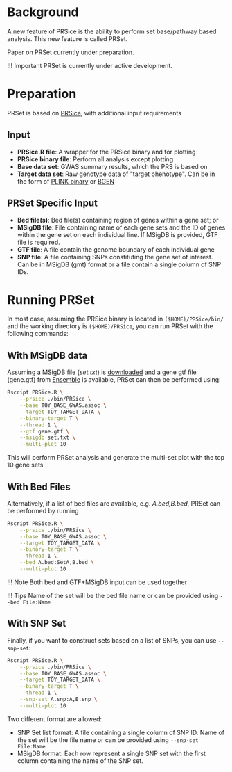 # Background
A new feature of PRSice is the ability to perform set base/pathway based analysis. This new feature is called PRSet.

Paper on PRSet currently under preparation.

!!! Important
    PRSet is currently under active development.

# Preparation
PRSet is based on [PRSice](quick_start.md), with additional input requirements

## Input
- **PRSice.R file**: A wrapper for the PRSice binary and for plotting
- **PRSice binary file**: Perform all analysis except plotting
- **Base data set**: GWAS summary results, which the PRS is based on
- **Target data set**: Raw genotype data of "target phenotype". Can be in the form of  [PLINK binary](https://www.cog-genomics.org/plink2/formats#bed) or [BGEN](http://www.well.ox.ac.uk/~gav/bgen_format/)

## PRSet Specific Input
- **Bed file(s)**: Bed file(s) containing region of genes within a gene set; or
- **MSigDB file**: File containing name of each gene sets and the ID of genes within the
gene set on each individual line. If MSigDB is provided, GTF file is required.
- **GTF file**: A file contain the genome boundary of each individual gene
- **SNP file**: A file containing SNPs constituting the gene set of interest. Can be in MSigDB (gmt) format or a file contain a single column of SNP IDs.

# Running PRSet

In most case, assuming the PRSice binary is located in `($HOME)/PRSice/bin/` and the working directory is `($HOME)/PRSice`, you can run PRSet with the following commands:

## With MSigDB data
Assuming a MSigDB file (*set.txt*) is [downloaded](http://software.broadinstitute.org/gsea/msigdb/) and a gene gtf file (gene.gtf) from [Ensemble](http://www.ensembl.org/index.html) is available, PRSet can then be performed using: 

``` bash hl_lines="7 8 9"
Rscript PRSice.R \
    --prsice ./bin/PRSice \
    --base TOY_BASE_GWAS.assoc \
    --target TOY_TARGET_DATA \
    --binary-target T \
    --thread 1 \
    --gtf gene.gtf \
    --msigdb set.txt \
    --multi-plot 10
```

This will perform PRSet analysis and generate the multi-set plot with the top 10 gene sets

## With Bed Files
Alternatively, if a list of bed files are available, e.g. *A.bed,B.bed*, PRSet can be performed by running

``` bash hl_lines="7 8"
Rscript PRSice.R \
    --prsice ./bin/PRSice \
    --base TOY_BASE_GWAS.assoc \
    --target TOY_TARGET_DATA \
    --binary-target T \
    --thread 1 \
    --bed A.bed:SetA,B.bed \
    --multi-plot 10
```

!!! Note
    Both bed and GTF+MSigDB input can be used together

!!! Tips
    Name of the set will be the bed file name or can be provided using `--bed File:Name`

## With SNP Set
Finally, if you want to construct sets based on a list of SNPs, you can use `--snp-set`:

``` bash hl_lines="7 8"
Rscript PRSice.R \
    --prsice ./bin/PRSice \
    --base TOY_BASE_GWAS.assoc \
    --target TOY_TARGET_DATA \
    --binary-target T \
    --thread 1 \
    --snp-set A.snp:A,B.snp \
    --multi-plot 10
```

Two different format are allowed:

- SNP Set list format: A file containing a single column of SNP ID. Name of the set will be the file name or can be provided using `--snp-set File:Name`
- MSigDB format: Each row represent a single SNP set with the first column containing the name of the SNP set.
